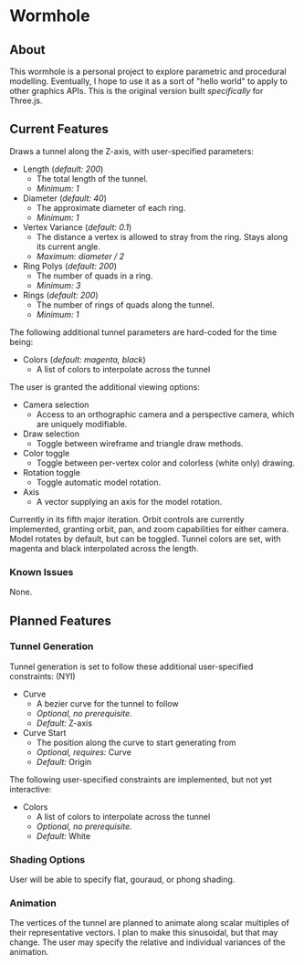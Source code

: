 # Wormhole

## About

This wormhole is a personal project to explore parametric and procedural modelling. Eventually, I hope to use it as a sort of "hello world" to apply to other graphics APIs. This is the original version built *specifically* for Three.js.

## Current Features

Draws a tunnel along the Z-axis, with user-specified parameters:
- Length (*default: 200*)
    - The total length of the tunnel.
    - *Minimum: 1*
- Diameter (*default: 40*)
    - The approximate diameter of each ring.
    - *Minimum: 1*
- Vertex Variance (*default: 0.1*)
    - The distance a vertex is allowed to stray from the ring. Stays along its current angle.
    - *Maximum: diameter / 2*
- Ring Polys (*default: 200*)
    - The number of quads in a ring.
    - *Minimum: 3*
- Rings (*default: 200*)
    - The number of rings of quads along the tunnel.
    - *Minimum: 1*

The following additional tunnel parameters are hard-coded for the time being:
- Colors (*default: magenta, black*)
    - A list of colors to interpolate across the tunnel

The user is granted the additional viewing options:
- Camera selection
    - Access to an orthographic camera and a perspective camera, which are uniquely modifiable.
- Draw selection
    - Toggle between wireframe and triangle draw methods.
- Color toggle
    - Toggle between per-vertex color and colorless (white only) drawing.
- Rotation toggle
    - Toggle automatic model rotation.
- Axis
    - A vector supplying an axis for the model rotation.

Currently in its fifth major iteration. Orbit controls are currently implemented, granting orbit, pan, and zoom capabilities for either camera. Model rotates by default, but can be toggled.
Tunnel colors are set, with magenta and black interpolated across the length.

### Known Issues

None.

## Planned Features

### Tunnel Generation

Tunnel generation is set to follow these additional user-specified constraints: (NYI)
- Curve
    - A bezier curve for the tunnel to follow
    - *Optional, no prerequisite.*
    - *Default:* Z-axis
- Curve Start
    - The position along the curve to start generating from
    - *Optional, requires:* Curve
    - *Default:* Origin

The following user-specified constraints are implemented, but not yet interactive:
- Colors
    - A list of colors to interpolate across the tunnel
    - *Optional, no prerequisite.*
    - *Default:* White

### Shading Options

User will be able to specify flat, gouraud, or phong shading.

### Animation

The vertices of the tunnel are planned to animate along scalar multiples of their representative vectors. I plan to make this sinusoidal, but that may change. The user may specify the relative and individual variances of the animation.